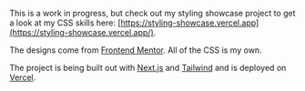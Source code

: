 This is a work in progress, but check out my styling showcase project to get a look at my CSS skills here: [https://styling-showcase.vercel.app](https://styling-showcase.vercel.app/).

The designs come from [Frontend Mentor](https://www.frontendmentor.io/home). All of the CSS is my own. 

The project is being built out with [Next.js](https://nextjs.org/) and [Tailwind](https://tailwindcss.com/) and is deployed on [Vercel](https://vercel.com/). 